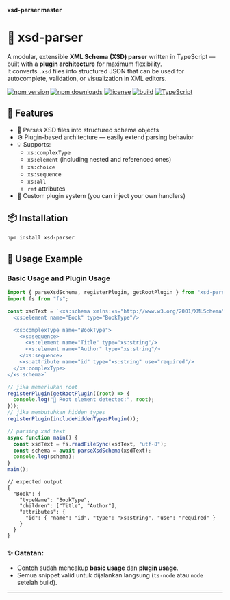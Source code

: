 **xsd-parser master**

# 🧩 xsd-parser

A modular, extensible **XML Schema (XSD) parser** written in TypeScript — built with a **plugin architecture** for maximum flexibility.  
It converts `.xsd` files into structured JSON that can be used for autocomplete, validation, or visualization in XML editors.

[![npm version](https://img.shields.io/npm/v/xsd-parser.svg?style=flat-square)](https://www.npmjs.com/package/xsd-parser)
[![npm downloads](https://img.shields.io/npm/dm/xsd-parser.svg?style=flat-square)](https://www.npmjs.com/package/xsd-parser)
[![license](https://img.shields.io/npm/l/xsd-parser.svg?style=flat-square)](https://github.com/ferdisap/xsd-parser/blob/main/LICENSE)
[![build](https://img.shields.io/github/actions/workflow/status/ferdisap/xsd-parser/build.yml?style=flat-square)](https://github.com/ferdisap/xsd-parser/actions)
[![TypeScript](https://img.shields.io/badge/written%20in-TypeScript-blue?style=flat-square)](https://www.typescriptlang.org/)

## 🚀 Features

- 🧠 Parses XSD files into structured schema objects  
- ⚙️ Plugin-based architecture — easily extend parsing behavior  
- 💡 Supports:
  - `xs:complexType`
  - `xs:element` (including nested and referenced ones)
  - `xs:choice`
  - `xs:sequence`
  - `xs:all`
  - `ref` attributes
- 🔌 Custom plugin system (you can inject your own handlers)

## 📦 Installation

```bash
npm install xsd-parser
```

## 🧰 Usage Example

### Basic Usage and Plugin Usage

```ts
import { parseXsdSchema, registerPlugin, getRootPlugin } from "xsd-parser";
import fs from "fs";

const xsdText = `<xs:schema xmlns:xs="http://www.w3.org/2001/XMLSchema">
  <xs:element name="Book" type="BookType"/>

  <xs:complexType name="BookType">
    <xs:sequence>
      <xs:element name="Title" type="xs:string"/>
      <xs:element name="Author" type="xs:string"/>
    </xs:sequence>
    <xs:attribute name="id" type="xs:string" use="required"/>
  </xs:complexType>
</xs:schema>`

// jika memerlukan root
registerPlugin(getRootPlugin((root) => {
  console.log("📘 Root element detected:", root);
}));
// jika membutuhkan hidden types
registerPlugin(includeHiddenTypesPlugin());

// parsing xsd text
async function main() {
  const xsdText = fs.readFileSync(xsdText, "utf-8");
  const schema = await parseXsdSchema(xsdText);
  console.log(schema);
}
main();
```

```
// expected output
{
  "Book": {
    "typeName": "BookType",
    "children": ["Title", "Author"],
    "attributes": {
      "id": { "name": "id", "type": "xs:string", "use": "required" }
    }
  }
}
```

### ✨ Catatan:
- Contoh sudah mencakup **basic usage** dan **plugin usage**.  
- Semua snippet valid untuk dijalankan langsung (`ts-node` atau `node` setelah build).  

---